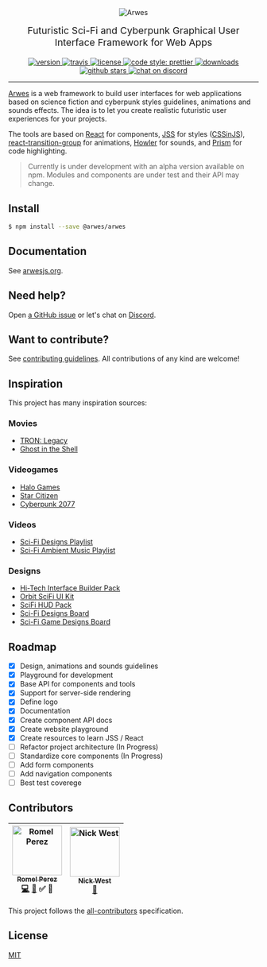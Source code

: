 <div align="center">
  <img src="./arwes.gif" alt="Arwes" />
</div>

<p align="center" style="margin-top: 16px; font-size: 1.2rem;">
  Futuristic Sci-Fi and Cyberpunk Graphical User Interface Framework for Web Apps
</p>

<div align="center">
  <a href="https://npmjs.org/package/@arwes/arwes">
    <img src="https://img.shields.io/npm/v/@arwes/arwes.svg" alt="version" />
  </a>
  <a href="https://travis-ci.org/arwesjs/arwes">
    <img src="https://img.shields.io/travis/arwesjs/arwes.svg" alt="travis" />
  </a>
  <a href="https://github.com/arwesjs/arwes/blob/master/LICENSE">
    <img src="https://img.shields.io/github/license/arwesjs/arwes.svg?maxAge=2592000" alt="license" />
  </a>
  <a href="https://github.com/prettier/prettier">
    <img src="https://img.shields.io/badge/code_style-prettier-ff69b4.svg?style=flat-square" alt="code style: prettier">
  </a>
  <a href="https://npmjs.org/package/@arwes/arwes">
    <img src="https://img.shields.io/npm/dm/@arwes/arwes.svg" alt="downloads" />
  </a>
  <a href="https://github.com/arwesjs/arwes">
    <img src="https://img.shields.io/github/stars/arwesjs/arwes.svg?style=social&label=stars" alt="github stars" />
  </a>
  <a href="https://discord.gg/s5sbTkw">
    <img src="https://img.shields.io/badge/chat-discord-blue.svg" alt="chat on discord">
  </a>
</div>

_______________

[Arwes](https://arwesjs.org) is a web framework to build user interfaces
for web applications based on science fiction and cyberpunk styles guidelines,
animations and sounds effects. The idea is to let you create realistic
futuristic user experiences for your projects.

The tools are based on [React](https://reactjs.org) for components,
[JSS](http://cssinjs.org) for styles ([CSSinJS](https://medium.com/jobsity/css-in-javascript-with-jss-and-react-54cdd2720222)),
[react-transition-group](https://reactcommunity.org/react-transition-group) for
animations, [Howler](https://howlerjs.com) for sounds, and [Prism](http://prismjs.com)
for code highlighting.

> Currently is under development with an alpha version available on npm. Modules and components are under test and their API may change.

## Install

```bash
$ npm install --save @arwes/arwes
```

## Documentation

See [arwesjs.org](https://arwesjs.org).

## Need help?

Open [a GitHub issue](https://github.com/arwesjs/arwes/issues/new) or let's chat on [Discord](https://discord.gg/s5sbTkw).

## Want to contribute?

See [contributing guidelines](https://github.com/arwesjs/arwes/blob/master/CONTRIBUTING.md).
All contributions of any kind are welcome!

## Inspiration

This project has many inspiration sources:

### Movies

- [TRON: Legacy](http://www.imdb.com/title/tt1104001/)
- [Ghost in the Shell](http://www.imdb.com/title/tt1219827/)

### Videogames

- [Halo Games](https://www.halowaypoint.com/en-us/games/halo-2)
- [Star Citizen](http://robertsspaceindustries.com)
- [Cyberpunk 2077](https://www.cyberpunk.net)

### Videos

- [Sci-Fi Designs Playlist](https://www.youtube.com/playlist?list=PLAIjpj9Un1BDevmUZSDrLIYxF3Cl5LspY)
- [Sci-Fi Ambient Music Playlist](https://www.youtube.com/playlist?list=PLmGEbmwqAA4IYqCuH3bHzTVVtdpG6N4IJ)

### Designs

- [Hi-Tech Interface Builder Pack](https://www.behance.net/gallery/19051971/Hi-Tech-Interface-Builder-Pack)
- [Orbit SciFi UI Kit](https://creativemarket.com/dannehr/163951-Orbit-SciFi-UI-Kit)
- [SciFi HUD Pack](https://videohive.net/item/hud/14206389)
- [Sci-Fi Designs Board](https://co.pinterest.com/romelperez07/sci-fi-design/)
- [Sci-Fi Game Designs Board](https://co.pinterest.com/romelperez07/sci-fi-games/)

## Roadmap

- [x] Design, animations and sounds guidelines
- [x] Playground for development
- [x] Base API for components and tools
- [x] Support for server-side rendering
- [x] Define logo
- [x] Documentation
- [x] Create component API docs
- [x] Create website playground
- [x] Create resources to learn JSS / React
- [ ] Refactor project architecture (In Progress)
- [ ] Standardize core components (In Progress)
- [ ] Add form components
- [ ] Add navigation components
- [ ] Best test coverege

## Contributors

<!-- Contributors START
Romel_Perez romelperez https://romelperez.com code doc tutorial answers
Nick_West njwest https://nickwe.st doc
Contributors END -->
<!-- Contributors table START -->
| [<img src="https://avatars.githubusercontent.com/romelperez?s=100" width="100" alt="Romel Perez" /><br /><sub>Romel Perez</sub>](https://romelperez.com)<br />[💻](git@github.com:arwesjs/arwes/commits?author=romelperez) [📖](git@github.com:arwesjs/arwes/commits?author=romelperez) ✅ 💁 | [<img src="https://avatars.githubusercontent.com/njwest?s=100" width="100" alt="Nick West" /><br /><sub>Nick West</sub>](https://nickwe.st)<br />[📖](git@github.com:arwesjs/arwes/commits?author=njwest) |
| :---: | :---: |
<!-- Contributors table END -->

This project follows the [all-contributors](https://github.com/kentcdodds/all-contributors)
specification.

## License

[MIT](./LICENSE)
